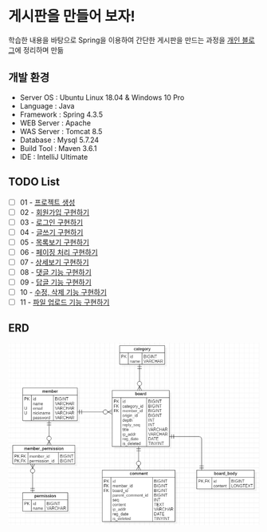 # 게시판을 만들어 보자!
학습한 내용을 바탕으로 Spring을 이용하여 간단한 게시판을 만드는 과정을 [개인 블로그](https://crazyforit.tistory.com/category/Project/Spring%20%EA%B2%8C%EC%8B%9C%ED%8C%90%20%EB%A7%8C%EB%93%A4%EA%B8%B0)에 정리하며 만듦

## 개발 환경
- Server OS : Ubuntu Linux 18.04 & Windows 10 Pro
- Language : Java
- Framework : Spring 4.3.5
- WEB Server : Apache
- WAS Server : Tomcat 8.5
- Database : Mysql 5.7.24
- Build Tool : Maven 3.6.1
- IDE : IntelliJ Ultimate

## TODO List
- [ ] 01 - [프로젝트 생성]()
- [ ] 02 - [회원가입 구현하기]()
- [ ] 03 - [로그인 구현하기]()
- [ ] 04 - [글쓰기 구현하기]()
- [ ] 05 - [목록보기 구현하기]()
- [ ] 06 - [페이징 처리 구현하기]()
- [ ] 07 - [상세보기 구현하기]()
- [ ] 08 - [댓글 기능 구현하기]()
- [ ] 09 - [답글 기능 구현하기]()
- [ ] 10 - [수정, 삭제 기능 구현하기]()
- [ ] 11 - [파일 업로드 기능 구현하기]()

## ERD
![toy_board](https://github.com/Kim-JunHyeong/toy-project/blob/develop/toyboard/doc/images/toy_board_ERD.PNG)
